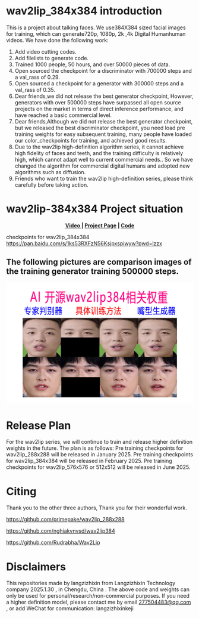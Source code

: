 # wav2lip_384x384 introduction
This is a project about talking faces. We use384X384 sized facial images for training, which can generate720p, 1080p, 2k ,4k Digital Humanhuman videos.
We have done the following work:
1. Add video cutting codes.
2. Add filelists to generate code.
3. Trained 1000 people, 50 hours, and over 50000 pieces of data.
4. Open sourced the checkpoint for a discriminator with 700000 steps and a val_rass of 0.29.
5. Open sourced a checkpoint for a generator with 300000 steps and a val_rass of 0.35.
6. Dear friends,we did not release the best generator checkpoint, However, generators with over 500000 steps have surpassed all open source projects on the market in terms of direct inference performance, and have reached a basic commercial level.
7. Dear friends,Although we did not release the best generator checkpoint, but we released the best discriminator checkpoint, you need load pre training weights for easy subsequent training, many people have loaded our color_checkpoints for training, and achieved good results.
8. Due to the wav2lip high-definition algorithm series, it cannot achieve high fidelity of faces and teeth, and the training difficulty is relatively high, which cannot adapt well to current commercial needs.. So we have changed the algorithm for commercial digital humans and adopted new algorithms such as diffusion.
9. Friends who want to train the wav2lip high-definition series, please think carefully before taking action.

# wav2lip-384x384 Project situation
<p align='center'>
  <b>
    <a href="https://www.bilibili.com/video/BV1zK421v7wh/?vd_source=7720ff9e037156b51374d14ee8f76b51">Video </a>
    | 
    <a href="https://github.com/langzizhixin">Project Page</a>
    |
    <a href="https://github.com/langzizhixin/wav2lip-576x576">Code</a> 
  </b>
</p> 

checkpoints for wav2lip_384x384   https://pan.baidu.com/s/1ks53RXFzN56Ksjpxspiwyw?pwd=lzzx 

## The following pictures are comparison images of the training generator training 500000 steps.
<p align='center'>  
    <img src='picture/11.jpg' width='1400'/>
</p>


# Release Plan
For the wav2lip series, we will continue to train and release higher definition weights in the future.
The plan is as follows:
Pre training checkpoints for wav2lip_288x288 will be released in January 2025.
Pre training checkpoints for wav2lip_384x384 will be released in February 2025.
Pre training checkpoints for wav2lip_576x576 or 512x512 will be released in June 2025.

# Citing
Thank you to the other three authors, Thank you for their wonderful work.

https://github.com/primepake/wav2lip_288x288

https://github.com/nghiakvnvsd/wav2lip384

https://github.com/Rudrabha/Wav2Lip

# Disclaimers
This repositories made by langzizhixin from Langzizhixin Technology company 2025.1.30 , in Chengdu, China .
The above code and weights can only be used for personal/research/non-commercial purposes.
If you need a higher definition model, please contact me by email 277504483@qq.com , or add WeChat for communication: langzizhixinkeji
